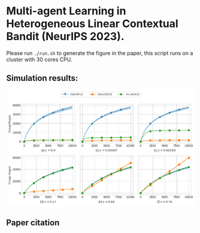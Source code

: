 # Multi-agent Learning in Heterogeneous Linear Contextual Bandit (NeurIPS 2023).


Please run `./run.sh` to generate the figure in the paper, this script runs on a cluster with 30 cores CPU.
## Simulation results:
![alt text](simulation.png)

## Paper citation

